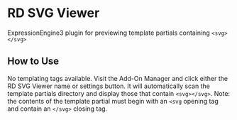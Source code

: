 # RD SVG Viewer
ExpressionEngine3 plugin for previewing template partials containing `<svg></svg>`

## How to Use

No templating tags available. Visit the Add-On Manager and click either the RD SVG Viewer name or settings button. It will automatically scan the template partials directory and display those that contain `<svg></svg>`. Note: the contents of the template partial must begin with an `<svg` opening tag and contain an `</svg>` closing tag.